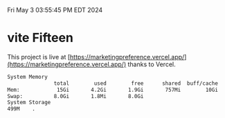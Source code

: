 Fri May  3 03:55:45 PM EDT 2024

# vite Fifteen


This project is live at [https://marketingpreference.vercel.app/](https://marketingpreference.vercel.app/) thanks to Vercel.

```bash
System Memory
               total        used        free      shared  buff/cache   available
Mem:            15Gi       4.2Gi       1.9Gi       757Mi        10Gi        11Gi
Swap:          8.0Gi       1.8Mi       8.0Gi
System Storage
499M	.
